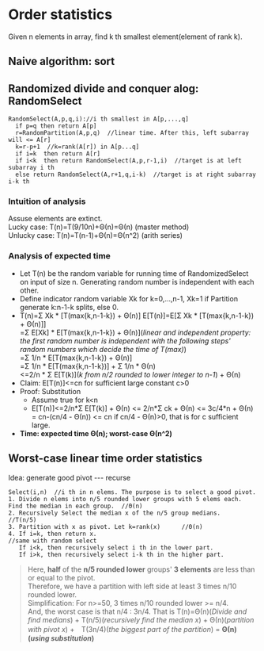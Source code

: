 # Order statistics
Given n elements in array, find k th smallest element(element of rank k).  
## Naive algorithm: sort
## Randomized divide and conquer alog: RandomSelect
```
RandomSelect(A,p,q,i)://i th smallest in A[p,...,q]
  if p=q then return A[p]
  r=RandomPartition(A,p,q)  //linear time. After this, left subarray will <= A[r]
  k=r-p+1  //k=rank(A[r]) in A[p...q]
  if i=k  then return A[r]
  if i<k  then return RandomSelect(A,p,r-1,i)  //target is at left subarray i th
  else return RandomSelect(A,r+1,q,i-k)  //target is at right subarray i-k th
```
### Intuition of analysis
Assuse elements are extinct.  
Lucky case: T(n)=T(9/10n)+Θ(n)=Θ(n)  (master method)  
Unlucky case: T(n)=T(n-1)+Θ(n)=Θ(n^2)  (arith series)  
### Analysis of expected time
- Let T(n) be the random variable for running time of RandomizedSelect on input of size n. Generating random number is independent with each other.
- Define indicator random variable Xk for k=0,...,n-1, Xk=1 if Partition generate k:n-1-k splits, else 0.
- T(n)=Σ Xk * [T(max{k,n-1-k}) + Θ(n)]
E[T(n)]=E[Σ Xk * [T(max{k,n-1-k}) + Θ(n)]]  
       =Σ E[Xk] * E[T(max{k,n-1-k}) + Θ(n)](*linear and independent property: the first random number is independent with the following steps' random numbers which decide the time of T(max)*)  
       =Σ 1/n * E[T(max{k,n-1-k}) + Θ(n)]  
       =Σ 1/n * E[T(max{k,n-1-k})] + Σ 1/n * Θ(n)  
       <=2/n * Σ E[T(k)](*k from n/2 rounded to lower integer to n-1*) + Θ(n)  
- Claim: E[T(n)]<=cn for sufficient large constant c>0
- Proof: Substitution
  - Assume true for k<n
  - E[T(n)]<=2/n\*Σ E[T(k)] + Θ(n) <= 2/n\*Σ ck + Θ(n) <= 3c/4*n + Θ(n) = cn-(cn/4 - Θ(n)) <= cn if cn/4 - Θ(n)>0, that is for c sufficient large.
- **Time: expected time Θ(n); worst-case Θ(n^2)**
## Worst-case linear time order statistics
Idea: generate good pivot --- recurse
```
Select(i,n)  //i th in n elems. The purpose is to select a good pivot.
1. Divide n elems into n/5 rounded lower groups with 5 elems each. Find the median in each group.  //Θ(n)
2. Recursively Select the median x of the n/5 group medians.    //T(n/5)
3. Partition with x as pivot. Let k=rank(x)      //Θ(n)
4. If i=k, then return x.                                        //same with random select
   If i<k, then recursively select i th in the lower part.
   If i>k, then recursively select i-k th in the higher part.
```
> Here, **half** of the **n/5 rounded lower** groups' **3 elements** are less than or equal to the pivot.  
> Therefore, we have a partition with left side at least 3 times n/10 rounded lower.  
> Simplification: For n>=50,  3 times n/10 rounded lower >= n/4.  
> And, the worst case is that n/4 : 3n/4. That is T(n)=Θ(n)(*Divide and find medians*) + T(n/5)(*recursively find the median x*) + Θ(n)(*partition with pivot x*) +　T(3n/4)(*the biggest part of the partition*) = **Θ(n)(*using substitution*)**
